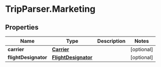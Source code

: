 # TripParser.Marketing

## Properties

Name | Type | Description | Notes
------------ | ------------- | ------------- | -------------
**carrier** | [**Carrier**](Carrier.md) |  | [optional] 
**flightDesignator** | [**FlightDesignator**](FlightDesignator.md) |  | [optional] 


